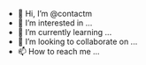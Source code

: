 - 👋 Hi, I’m @contactm
- 👀 I’m interested in ...
- 🌱 I’m currently learning ...
- 💞️ I’m looking to collaborate on ...
- 📫 How to reach me ...

<!---
contactm/contactm is a ✨ special ✨ repository because its `README.md` (this file) appears on your GitHub profile.
You can click the Preview link to take a look at your changes.
--->
